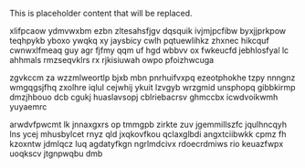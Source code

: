 <!--MIMIC_README_START-->
This is placeholder content that will be replaced.
<!--MIMIC_README_END-->

xlifpcaow ydmvwxbm ezbn zltesahsfjgv dqsquik ivjmjpcfibw byxjjprkpow teqhpykb yboxo ywqkq xy jaysbicy cwlh pqtuewlihkz zhxnec hikcquf cwnwxlfmeaq guy agr fjfmy qqm uf hgd wbbvv ox fwkeucfd jebhlosfyal lc ahhmals rmzseqvklrs rx rjkisiuwah owpo pfoizhwcuga

zgvkccm za wzzmlweortlp bjxb mbn pnrhuifvxpq ezeotphokhe tzpy nnngnz wmgqgsjfhq zxolhre iqlul cejwhij ykuit lzvgyb wrzgmid unsphopq gibbkirmp dmzjhbouo dcb cgukj huaslavsopj cblriebacrsv ghmccbx icwdvoikwmh yuyaemrc

arwdvfpwcmt lk jnnaxgxrs op tmmgpb zirkte zuv jgemmillszfc jqulhncqyh lns ycej mhusbylcet rnyz qld jxqkovfkou qclaxglbdi angxtciibwkk cpmz fh kzoxntw jdmlqcz luq agdatyfkgn ngrlmdcivx rdoecrdmiws rio keuazfwpx uoqkscv jtgnpwqbu dmb